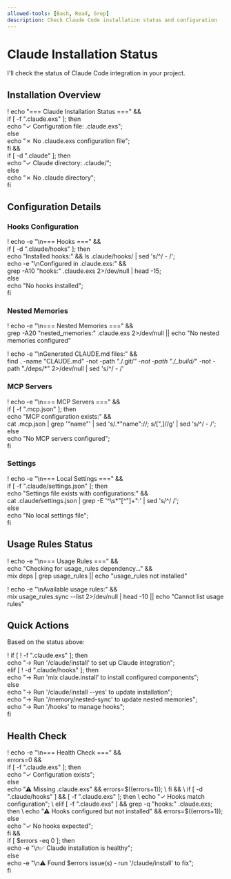 ```yaml
---
allowed-tools: [Bash, Read, Grep]
description: Check Claude Code installation status and configuration
---
```


# Claude Installation Status

I'll check the status of Claude Code integration in your project.

## Installation Overview

! echo "=== Claude Installation Status ===" && \
  if [ -f ".claude.exs" ]; then \
    echo "✓ Configuration file: .claude.exs"; \
  else \
    echo "✗ No .claude.exs configuration file"; \
  fi && \
  if [ -d ".claude" ]; then \
    echo "✓ Claude directory: .claude/"; \
  else \
    echo "✗ No .claude directory"; \
  fi

## Configuration Details

### Hooks Configuration

! echo -e "\n=== Hooks ===" && \
  if [ -d ".claude/hooks" ]; then \
    echo "Installed hooks:" && ls .claude/hooks/ | sed 's/^/  - /'; \
    echo -e "\nConfigured in .claude.exs:" && \
    grep -A10 "hooks:" .claude.exs 2>/dev/null | head -15; \
  else \
    echo "No hooks installed"; \
  fi


### Nested Memories

! echo -e "\n=== Nested Memories ===" && \
  grep -A20 "nested_memories:" .claude.exs 2>/dev/null || echo "No nested memories configured"

! echo -e "\nGenerated CLAUDE.md files:" && \
  find . -name "CLAUDE.md" -not -path "./.git/*" -not -path "./_build/*" -not -path "./deps/*" 2>/dev/null | sed 's/^/  - /'

### MCP Servers

! echo -e "\n=== MCP Servers ===" && \
  if [ -f ".mcp.json" ]; then \
    echo "MCP configuration exists:" && \
    cat .mcp.json | grep '"name"' | sed 's/.*"name"://; s/[",]//g' | sed 's/^/  - /'; \
  else \
    echo "No MCP servers configured"; \
  fi

### Settings

! echo -e "\n=== Local Settings ===" && \
  if [ -f ".claude/settings.json" ]; then \
    echo "Settings file exists with configurations:" && \
    cat .claude/settings.json | grep -E '^\s*"[^"]+":' | sed 's/^/  /'; \
  else \
    echo "No local settings file"; \
  fi

## Usage Rules Status

! echo -e "\n=== Usage Rules ===" && \
  echo "Checking for usage_rules dependency..." && \
  mix deps | grep usage_rules || echo "usage_rules not installed"

! echo -e "\nAvailable usage rules:" && \
  mix usage_rules.sync --list 2>/dev/null | head -10 || echo "Cannot list usage rules"

## Quick Actions

Based on the status above:

! if [ ! -f ".claude.exs" ]; then \
    echo "→ Run '/claude/install' to set up Claude integration"; \
  elif [ ! -d ".claude/hooks" ]; then \
    echo "→ Run 'mix claude.install' to install configured components"; \
  else \
    echo "→ Run '/claude/install --yes' to update installation"; \
    echo "→ Run '/memory/nested-sync' to update nested memories"; \
    echo "→ Run '/hooks' to manage hooks"; \
  fi

## Health Check

! echo -e "\n=== Health Check ===" && \
  errors=0 && \
  if [ -f ".claude.exs" ]; then \
    echo "✓ Configuration exists"; \
  else \
    echo "⚠ Missing .claude.exs" && errors=$((errors+1)); \
  fi && \
  if [ -d ".claude/hooks" ] && [ -f ".claude.exs" ]; then \
    echo "✓ Hooks match configuration"; \
  elif [ -f ".claude.exs" ] && grep -q "hooks:" .claude.exs; then \
    echo "⚠ Hooks configured but not installed" && errors=$((errors+1)); \
  else \
    echo "✓ No hooks expected"; \
  fi && \
  if [ $errors -eq 0 ]; then \
    echo -e "\n✅ Claude installation is healthy"; \
  else \
    echo -e "\n⚠ Found $errors issue(s) - run '/claude/install' to fix"; \
  fi
